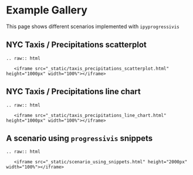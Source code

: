 # Example Gallery

This page shows different scenarios implemented with `ipyprogressivis`

## NYC Taxis / Precipitations  scatterplot

```{eval-rst}
.. raw:: html

   <iframe src="_static/taxis_precipitations_scatterplot.html" height="1000px" width="100%"></iframe>

```


## NYC Taxis / Precipitations  line chart

```{eval-rst}
.. raw:: html

   <iframe src="_static/taxis_precipitations_line_chart.html" height="1000px" width="100%"></iframe>

```

## A scenario using `progressivis` snippets


```{eval-rst}
.. raw:: html

   <iframe src="_static/scenario_using_snippets.html" height="2000px" width="100%"></iframe>

```

